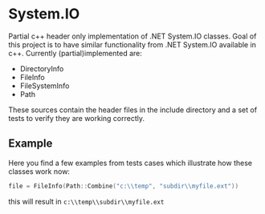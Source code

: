# System.IO
Partial c++ header only implementation of .NET System.IO classes. Goal of this project is to have similar functionality from .NET System.IO available in c++. Currently (partial)implemented are:

* DirectoryInfo
* FileInfo
* FileSystemInfo
* Path

These sources contain the header files in the include directory and a set of tests to verify they are working correctly. 

## Example
Here you find a few examples from tests cases which illustrate how these classes work now:
```c++
file = FileInfo(Path::Combine("c:\\temp", "subdir\\myfile.ext"))
```
this will result in `c:\\temp\\subdir\\myfile.ext`